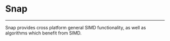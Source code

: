 # Snap
-------------------------------------------------------------------------------
Snap provides cross platform general SIMD functionality, as well as algorithms 
which benefit from SIMD.


